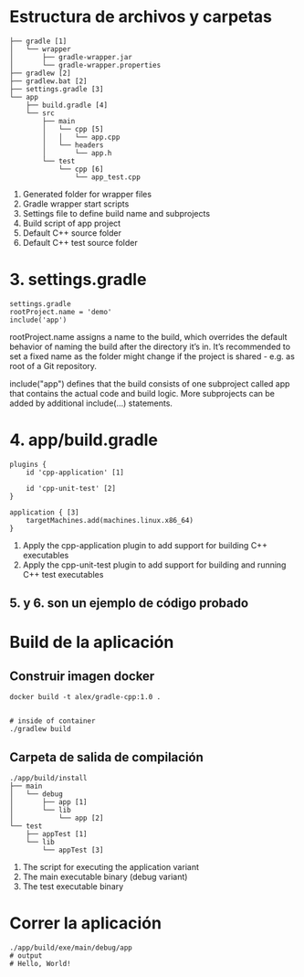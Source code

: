 # Estructura de archivos y carpetas

    ├── gradle [1]
    │   └── wrapper
    │       ├── gradle-wrapper.jar
    │       └── gradle-wrapper.properties
    ├── gradlew [2]
    ├── gradlew.bat [2]
    ├── settings.gradle [3]
    └── app
        ├── build.gradle [4]
        └── src
            ├── main
            │   └── cpp [5]
            │   │   └── app.cpp
            │   └── headers
            │       └── app.h
            └── test
                └── cpp [6]
                    └── app_test.cpp

1. Generated folder for wrapper files
2. Gradle wrapper start scripts
3. Settings file to define build name and subprojects
4. Build script of app project
5. Default C++ source folder
6. Default C++ test source folder

# 3. settings.gradle

    settings.gradle
    rootProject.name = 'demo'
    include('app')

rootProject.name assigns a name to the build, which overrides the default behavior of naming the build after the directory it’s in. It’s recommended to set a fixed name as the folder might change if the project is shared - e.g. as root of a Git repository.

include("app") defines that the build consists of one subproject called app that contains the actual code and build logic. More subprojects can be added by additional include(…​) statements.

# 4. app/build.gradle

    plugins {
        id 'cpp-application' [1]

        id 'cpp-unit-test' [2]
    }

    application { [3]
        targetMachines.add(machines.linux.x86_64)
    }

1. Apply the cpp-application plugin to add support for building C++ executables
2. Apply the cpp-unit-test plugin to add support for building and running C++ test executables

## 5. y 6. son un ejemplo de código probado

# Build de la aplicación

## Construir imagen docker

    docker build -t alex/gradle-cpp:1.0 .


    # inside of container
    ./gradlew build

## Carpeta de salida de compilación

    ./app/build/install
    ├── main
    │   └── debug
    │       ├── app [1]
    │       └── lib
    │           └── app [2]
    └── test
        ├── appTest [1]
        └── lib
            └── appTest [3]

1. The script for executing the application variant
2. The main executable binary (debug variant)
3. The test executable binary

# Correr la aplicación

    ./app/build/exe/main/debug/app
    # output
    # Hello, World!
